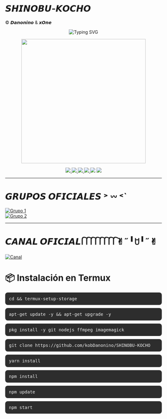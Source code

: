 # 𝙎𝙃𝙄𝙉𝙊𝘽𝙐-𝙆𝙊𝘾𝙃𝙊
© 𝘿𝙖𝙣𝙤𝙣𝙞𝙣𝙤 & 𝙭𝙊𝙣𝙚

<p align="center">
  <img src="https://readme-typing-svg.herokuapp.com?font=Fira+Code&pause=1500&color=8A2BE2&center=true&vCenter=true&width=435&lines=Shinobu+Bot+🦋;©Power+By+Danonino+🧸;Bot+en+desarrollo+🌸;Deja+tu+estrellita+⭐" alt="Typing SVG" />
</p>

<p align="center">
  <img src="https://i.postimg.cc/ZRb80vhF/images-3-x4.png" width="400px" />
</p>

<p align="center">
  <a href="https://github.com/ypsuke862">
    <img src="https://img.shields.io/badge/Autor-Danonino-8A2BE2?style=for-the-badge&logo=github&logoColor=white" />
  </a>
  <a href="https://instagram.com/kob_dano_nino">
    <img src="https://img.shields.io/badge/Instagram-kob_dano_nino-8A2BE2?style=for-the-badge&logo=instagram&logoColor=white" />
  </a>
  <a href="https://www.tiktok.com/@dano_nino_uwu">
<img src="https://img.shields.io/badge/TikTok-dano_nino_uwu-8A2BE2?style=for-the-badge&logo=tiktok&logoColor=white" />
  </a>
  <a href="https://wa.me/529992042946">
    <img src="https://img.shields.io/badge/WhatsApp-Chat-8A2BE2?style=for-the-badge&logo=whatsapp&logoColor=white" />
  </a>
  <img src="https://img.shields.io/badge/JavaScript-Verificado-8A2BE2?style=for-the-badge&logo=javascript&logoColor=white" />
  <img src="https://img.shields.io/badge/Node.js-Verificado-8A2BE2?style=for-the-badge&logo=node.js&logoColor=white" />
</p>

---

# 𝙂𝙍𝙐𝙋𝙊𝙎 𝙊𝙁𝙄𝘾𝙄𝘼𝙇𝙀𝙎 ˃ 𖥦 ˂`

[![Grupo 1](https://img.shields.io/badge/Grupo_1-WhatsApp-8A2BE2?style=for-the-badge&logo=whatsapp&logoColor=white)](https://chat.whatsapp.com/HIOAhMxbxg6Hnp5gHkY0pT)  
[![Grupo 2](https://img.shields.io/badge/Grupo_2-WhatsApp-8A2BE2?style=for-the-badge&logo=whatsapp&logoColor=white)](https://chat.whatsapp.com/JI6zZ6hd8VA3xQwOdslcv9)

---

# 𝘾𝘼𝙉𝘼𝙇 𝙊𝙁𝙄𝘾𝙄𝘼𝙇 𑂱  𑂱 𑂱  𑂱  𑂱 𑂱 𑂱  𑂱✌︎˶╹ꇴ╹˶✌︎ 

[![Canal](https://img.shields.io/badge/Canal-WhatsApp-8A2BE2?style=for-the-badge&logo=whatsapp&logoColor=white)](https://whatsapp.com/channel/0029VbBWiQnDjiOZI4PeC20s)



# 📦 Instalación en Termux

<div style="background:#2d2d2d; color:#eee; padding:12px; border-radius:8px; font-family: monospace; margin: 10px 0; user-select: all; cursor: pointer;" onclick="navigator.clipboard.writeText('cd && termux-setup-storage').then(() => alert('Copiado: cd && termux-setup-storage'))">
cd && termux-setup-storage
</div>

<div style="background:#2d2d2d; color:#eee; padding:12px; border-radius:8px; font-family: monospace; margin: 10px 0; user-select: all; cursor: pointer;" onclick="navigator.clipboard.writeText('apt-get update -y && apt-get upgrade -y').then(() => alert('Copiado: apt-get update -y && apt-get upgrade -y'))">
apt-get update -y && apt-get upgrade -y
</div>
<div style="background:#2d2d2d; color:#eee; padding:12px; border-radius:8px; font-family: monospace; margin: 10px 0; user-select: all; cursor: pointer;" onclick="navigator.clipboard.writeText('pkg install -y git nodejs ffmpeg imagemagick').then(() => alert('Copiado: pkg install -y git nodejs ffmpeg imagemagick'))">
pkg install -y git nodejs ffmpeg imagemagick
</div>

<div style="background:#2d2d2d; color:#eee; padding:12px; border-radius:8px; font-family: monospace; margin: 10px 0; user-select: all; cursor: pointer;" onclick="navigator.clipboard.writeText('git clone https://github.com/kobDanonino/SHINOBU-KOCHO').then(() => alert('Copiado: git clone https://github.com/kobDanonino/SHINOBU-KOCHO'))">
git clone https://github.com/kobDanonino/SHINOBU-KOCHO
</div>

<div style="background:#2d2d2d; color:#eee; padding:12px; border-radius:8px; font-family: monospace; margin: 10px 0; user-select: all; cursor: pointer;" onclick="navigator.clipboard.writeText('yarn install').then(() => alert('Copiado: yarn install'))">
yarn install
</div>

<div style="background:#2d2d2d; color:#eee; padding:12px; border-radius:8px; font-family: monospace; margin: 10px 0; user-select: all; cursor: pointer;" onclick="navigator.clipboard.writeText('npm install').then(() => alert('Copiado: npm install'))">
npm install
</div>

<div style="background:#2d2d2d; color:#eee; padding:12px; border-radius:8px; font-family: monospace; margin: 10px 0; user-select: all; cursor: pointer;" onclick="navigator.clipboard.writeText('npm update').then(() => alert('Copiado: npm update'))">
npm update
</div>

<div style="background:#2d2d2d; color:#eee; padding:12px; border-radius:8px; font-family: monospace; margin: 10px 0; user-select: all; cursor: pointer;" onclick="navigator.clipboard.writeText('npm start').then(() => alert('Copiado: npm start'))">
npm start
</div>


